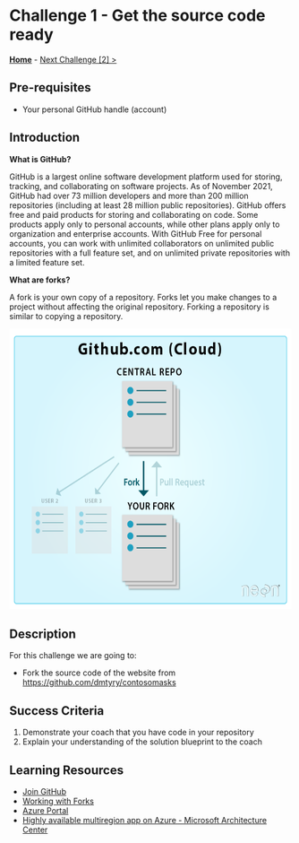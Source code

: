 # Challenge 1 - Get the source code ready

 **[Home](../README.md)** - [Next Challenge [2] >](./Challenge02.md)

## Pre-requisites

- Your personal GitHub handle (account)

## Introduction

**What is GitHub?**

GitHub is a largest online software development platform used for storing, tracking, and collaborating on software projects. As of November 2021, GitHub had over 73 million developers and more than 200 million repositories (including at least 28 million public repositories). GitHub offers free and paid products for storing and collaborating on code. Some products apply only to personal accounts, while other plans apply only to organization and enterprise accounts. With GitHub Free for personal accounts, you can work with unlimited collaborators on unlimited public repositories with a full feature set, and on unlimited private repositories with a limited feature set.

**What are forks?**

A fork is your own copy of a repository. Forks let you make changes to a project without affecting the original repository. Forking a repository is similar to copying a repository. 

<p align="center">
  <img src="./images/git-fork-emphasis.png" width="600" height="500">
</p>


## Description

For this challenge we are going to:
- Fork the source code of the website from https://github.com/dmtyry/contosomasks

## Success Criteria

1. Demonstrate your coach that you have code in your repository
2. Explain your understanding of the solution blueprint to the coach

## Learning Resources

- [Join GitHub](https://github.com/signup)
- [Working with Forks](https://docs.github.com/en/pull-requests/collaborating-with-pull-requests/working-with-forks/about-forks)
- [Azure Portal](https://portal.azure.com)
- [Highly available multiregion app on Azure - Microsoft Architecture Center](https://docs.microsoft.com/en-us/azure/architecture/reference-architectures/app-service-web-app/multi-region)

